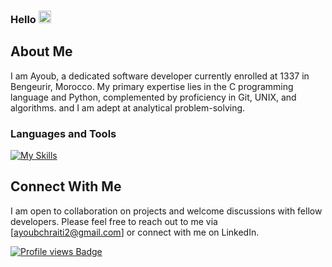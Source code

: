### Hello <img src="https://media.giphy.com/media/hvRJCLFzcasrR4ia7z/giphy.gif" width="20">

## About Me

I am Ayoub, a dedicated software developer currently enrolled at 1337 in Bengeurir, Morocco.
My primary expertise lies in the C programming language and Python, complemented by proficiency in Git, UNIX, and algorithms.
and I am adept at analytical problem-solving.


### Languages and Tools

[![My Skills](https://skillicons.dev/icons?i=c,cpp,python,html,css,bash,vim,vscode,stackoverflow,github,git,cmake)](https://skillicons.dev)


## Connect With Me

I am open to collaboration on projects and welcome discussions with fellow developers.
Please feel free to reach out to me via [ayoubchraiti2@gmail.com] or connect with me on LinkedIn.

[![Profile views Badge](https://badges.pufler.dev/visits/jdromero88/jdromero88)](https://josedromero.com)
